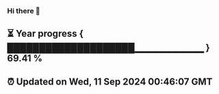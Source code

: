 ### Hi there 👋
⏳ Year progress { ████████████████████▁▁▁▁▁▁▁▁▁▁ } 69.41 %
---
⏰ Updated on Wed, 11 Sep 2024 00:46:07 GMT
---
